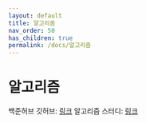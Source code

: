 ```yaml
---
layout: default
title: 알고리즘
nav_order: 50
has_children: true
permalink: /docs/알고리즘
---
```


# 알고리즘

백준허브 깃허브: [링크](https://github.com/gubeomlee/algorithm)
알고리즘 스터디: [링크](https://github.com/yyoungl/SSAFY10-Class8-Algo)
